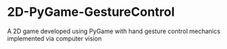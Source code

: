 # 2D-PyGame-GestureControl
A 2D game developed using PyGame with hand gesture control mechanics implemented via computer vision
